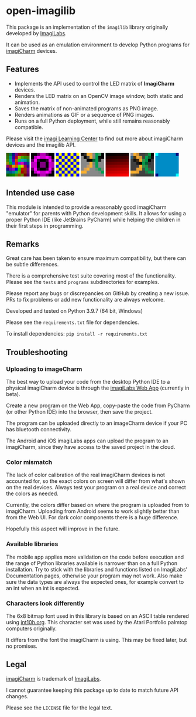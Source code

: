 # open-imagilib

This package is an implementation of the `imagilib` library originally developed by [ImagiLabs](https://imagilabs.com/).

It can be used as an emulation environment to develop Python programs for [imagiCharm](https://imagilabs.com/products/imagicharm) devices.

## Features 
- Implements the API used to control the LED matrix of **ImagiCharm** devices.
- Renders the LED matrix on an OpenCV image window, both static and animation.
- Saves the matrix of non-animated programs as PNG image.
- Renders animations as GIF or a sequence of PNG images.
- Runs on a full Python deployment, while still remains reasonably compatible.

Please visit the [imagi Learning Center](https://www.notion.so/imagilabs/imagi-Learning-Center-5afe3d51d30645849f2738c9b5eb1154) to find out more about imagiCharm devices and the imagilib API.

![HSV Spiral](/programs/hsv_spiral.gif)
![Tunnel Vision](/programs/tunnel_vision.gif)
![Chessboard](/programs/chessboard.gif)
![Olympics](/programs/olympics.gif)
![Gradient](/programs/gradient.gif)
![Olympics 2](/programs/olympics2.gif)
![Fluid](/programs/fluid.gif)

## Intended use case

This module is intended to provide a reasonably good imagiCharm "emulator" for parents with 
Python development skills. It allows for using a proper Python IDE (like JetBrains PyCharm) 
while helping the children in their first steps in programming.

## Remarks
 
Great care has been taken to ensure maximum compatibility, but there can be subtle differences.

There is a comprehensive test suite covering most of the functionality. Please see the `tests` and `programs` subdirectories for examples. 

Please report any bugs or discrepancies on GitHub by creating a new issue. PRs to fix problems or add new functionality are always welcome.

Developed and tested on Python 3.9.7 (64 bit, Windows)

Please see the `requirements.txt` file for dependencies. 

To install dependencies: `pip install -r requirements.txt`

## Troubleshooting

### Uploading to imageCharm

The best way to upload your code from the desktop Python IDE to a physical imagiCharm device is through the [imagiLabs Web App](https://imagilabs.com/app) (currently in beta).

Create a new program on the Web App, copy-paste the code from PyCharm (or other Python IDE) into the browser, then save the project.

The program can be uploaded directly to an imageCharm device if your PC has bluetooth connectivity.

The Android and iOS imagiLabs apps can upload the program to an imagiCharm, since they have access to the saved project in the cloud. 

### Color mismatch

The lack of color calibration of the real imagiCharm devices is not accounted for, 
so the exact colors on screen will differ from what's shown on the real devices.
Always test your program on a real device and correct the colors as needed.

Currently, the colors differ based on where the program is uploaded from to imagiCharm. 
Uploading from Android seems to work slightly better than from the Web UI. For dark 
color components there is a huge difference.

Hopefully this aspect will improve in the future.

### Available libraries

The mobile app applies more validation on the code before execution and the range of Python libraries
available is narrower than on a full Python installation. Try to stick with the libraries and functions
listed on ImagiLabs' Documentation pages, otherwise your program may not work. Also make sure the data
types are always the expected ones, for example convert to an int when an int is expected.

### Characters look differently

The 6x8 bitmap font used in this library is based on an ASCII table rendered using 
[int10h.org](https://int10h.org/oldschool-pc-fonts/fontlist/font?portfolio_6x8).
This character set was used by the Atari Portfolio palmtop computers originally.

It differs from the font the imagiCharm is using. This may be fixed later, but no promises.

## Legal

[imagiCharm](https://imagilabs.com/products/imagicharm) is trademark of [ImagiLabs](https://imagilabs.com/).

I cannot guarantee keeping this package up to date to match future API changes.

Please see the `LICENSE` file for the legal text.
